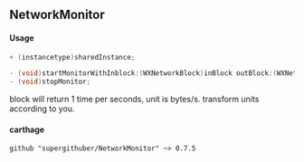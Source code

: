 ## NetworkMonitor

#### Usage

```objectiveC
+ (instancetype)sharedInstance;

- (void)startMonitorWithInblock:(WXNetworkBlock)inBlock outBlock:(WXNetworkBlock)outBlock;
- (void)stopMonitor;
```

block will return 1 time per seconds, unit is bytes/s.
transform units according to you.


#### carthage 

```
github "supergithuber/NetworkMonitor" ~> 0.7.5
```